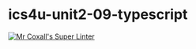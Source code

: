 # ics4u-unit2-09-typescript

[![Mr Coxall's Super Linter](https://github.com/dbcalitis/ics4u-unit2-09-typescript/workflows/Mr%20Coxall's%20Super%20Linter/badge.svg)](https://github.com/dbcalitis/ics4u-unit2-09-typescript/actions/)

